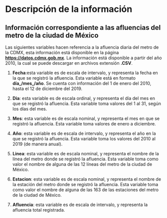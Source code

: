 # Descripción de la información

## Información correspondiente a las afluencias del metro de la ciudad de México


Las siguientes variables hacen referencia a la afluencia diaria del
metro de la CDMX, esta información está disponible en la página
**https://datos.cdmx.gob.mx**. La información está disponible a partir
del año 2010, la cual se puede descargar en archivos extensión
**.CSV**.

1.  **Fecha**:esta variable es de escala de intervalo, y representa la
    fecha en la que se registró la afluencia. Esta variable está en
    formato **día_/mes_/año**. Se cuenta con información del 1 de
    enero del 2010, hasta el 12 de diciembre del 2019.

2.  **Dia**: esta variable es de escala ordinal, y representa el día del
    mes en que se registró la afluencia. Esta variable toma valores del
    1 al 31, según los días del mes.

3.  **Mes**: esta variable es de escala nominal, y representa el mes en
    que se registró la afluencia. Esta variable toma valores de enero
    a diciembre.

4.  **Año**: esta variable es de escala de intervalo, y representa el
    año en la que se registró la afluencia. Esta variable toma los
    valores del 2010 al 2019 (de manera anual).

5.  **Linea**: esta variable es de escala nominal, y representa el
    nombre de la línea del metro donde se registró la afluencia. Esta
    variable toma como valor el nombre de alguna de las 12 líneas del
    metro de la ciudad de México.

6.  **Estacion**: esta variable es de escala nominal, y representa el
    nombre de la estación del metro donde se registró la afluencia. Esta
    variable toma como valor el nombre de alguna de las 163 de las
    estaciones del metro de la ciudad de México.

7.  **Afluencia**: esta variable es de escala de intervalo, y representa
    la afluencia total registrada.

